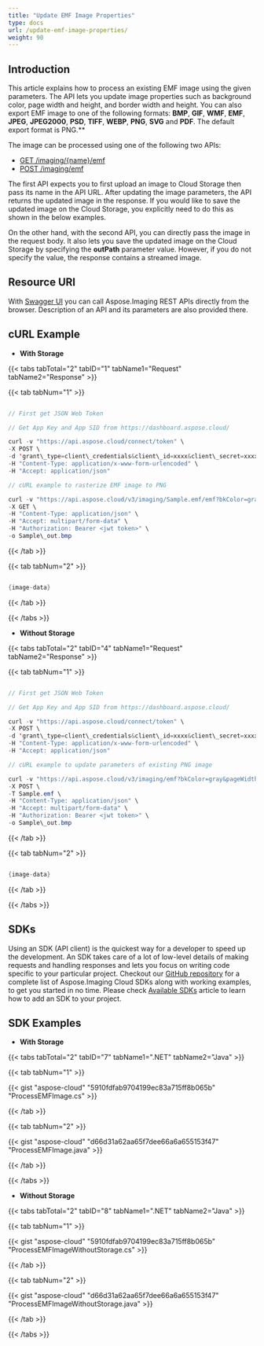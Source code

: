 ```yaml
---
title: "Update EMF Image Properties"
type: docs
url: /update-emf-image-properties/
weight: 90
---
```


## **Introduction**
This article explains how to process an existing EMF image using the given parameters. The API lets you update image properties such as background color, page width and height, and border width and height. You can also export EMF image to one of the following formats: **BMP**, **GIF**, **WMF**, **EMF**, **JPEG**, **JPEG2000**, **PSD**, **TIFF**, **WEBP**, **PNG**, **SVG** and **PDF**. The default export format is PNG.** 

The image can be processed using one of the following two APIs:

- [GET /imaging/{name}/emf](https://apireference.aspose.cloud/imaging/#/Emf/ModifyEmf)
- [POST /imaging/emf](https://apireference.aspose.cloud/imaging/#/Emf/CreateModifiedEmf)

The first API expects you to first upload an image to Cloud Storage then pass its name in the API URL. After updating the image parameters, the API returns the updated image in the response. If you would like to save the updated image on the Cloud Storage, you explicitly need to do this as shown in the below examples.

On the other hand, with the second API, you can directly pass the image in the request body. It also lets you save the updated image on the Cloud Storage by specifying the **outPath** parameter value. However, if you do not specify the value, the response contains a streamed image.
## **Resource URI**
With [Swagger UI](https://apireference.aspose.cloud/imaging/#/Emf) you can call Aspose.Imaging REST APIs directly from the browser. Description of an API and its parameters are also provided there.
## **cURL Example**
- **With Storage**

{{< tabs tabTotal="2" tabID="1" tabName1="Request" tabName2="Response" >}}

{{< tab tabNum="1" >}}

```java

// First get JSON Web Token

// Get App Key and App SID from https://dashboard.aspose.cloud/

curl -v "https://api.aspose.cloud/connect/token" \
-X POST \
-d 'grant\_type=client\_credentials&client\_id=xxxx&client\_secret=xxxx' \
-H "Content-Type: application/x-www-form-urlencoded" \
-H "Accept: application/json"

// cURL example to rasterize EMF image to PNG

curl -v "https://api.aspose.cloud/v3/imaging/Sample.emf/emf?bkColor=gray&pageWidth=300&pageHeight=300&borderX=50&borderY=50&format=bmp" \
-X GET \
-H "Content-Type: application/json" \
-H "Accept: multipart/form-data" \
-H "Authorization: Bearer <jwt token>" \
-o Sample\_out.bmp

```

{{< /tab >}}

{{< tab tabNum="2" >}}

```java

{image-data}

```

{{< /tab >}}

{{< /tabs >}}

- **Without Storage**

{{< tabs tabTotal="2" tabID="4" tabName1="Request" tabName2="Response" >}}

{{< tab tabNum="1" >}}

```java

// First get JSON Web Token

// Get App Key and App SID from https://dashboard.aspose.cloud/

curl -v "https://api.aspose.cloud/connect/token" \
-X POST \
-d 'grant\_type=client\_credentials&client\_id=xxxx&client\_secret=xxxx' \
-H "Content-Type: application/x-www-form-urlencoded" \
-H "Accept: application/json"

// cURL example to update parameters of existing PNG image

curl -v "https://api.aspose.cloud/v3/imaging/emf?bkColor=gray&pageWidth=300&pageHeight=300&borderX=50&borderY=50&format=bmp" \
-X POST \
-T Sample.emf \
-H "Content-Type: application/json" \
-H "Accept: multipart/form-data" \
-H "Authorization: Bearer <jwt token>" \
-o Sample\_out.bmp

```

{{< /tab >}}

{{< tab tabNum="2" >}}

```java

{image-data}

```

{{< /tab >}}

{{< /tabs >}}
## **SDKs**
Using an SDK (API client) is the quickest way for a developer to speed up the development. An SDK takes care of a lot of low-level details of making requests and handling responses and lets you focus on writing code specific to your particular project. Checkout our [GitHub repository](https://github.com/aspose-imaging-cloud) for a complete list of Aspose.Imaging Cloud SDKs along with working examples, to get you started in no time. Please check [Available SDKs](/available-sdks/) article to learn how to add an SDK to your project.
## **SDK Examples**
- **With Storage**

{{< tabs tabTotal="2" tabID="7" tabName1=".NET" tabName2="Java" >}}

{{< tab tabNum="1" >}}

{{< gist "aspose-cloud" "5910fdfab9704199ec83a715ff8b065b" "ProcessEMFImage.cs" >}}

{{< /tab >}}

{{< tab tabNum="2" >}}

{{< gist "aspose-cloud" "d66d31a62aa65f7dee66a6a655153f47" "ProcessEMFImage.java" >}}

{{< /tab >}}

{{< /tabs >}}

- **Without Storage**

{{< tabs tabTotal="2" tabID="8" tabName1=".NET" tabName2="Java" >}}

{{< tab tabNum="1" >}}

{{< gist "aspose-cloud" "5910fdfab9704199ec83a715ff8b065b" "ProcessEMFImageWithoutStorage.cs" >}}

{{< /tab >}}

{{< tab tabNum="2" >}}

{{< gist "aspose-cloud" "d66d31a62aa65f7dee66a6a655153f47" "ProcessEMFImageWithoutStorage.java" >}}

{{< /tab >}}

{{< /tabs >}}
